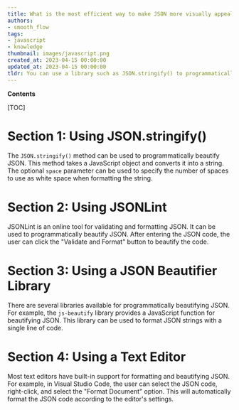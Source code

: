 ```yaml
---
title: What is the most efficient way to make JSON more visually appealing?
authors:
- smooth_flow
tags:
- javascript
- knowledge
thumbnail: images/javascript.png
created_at: 2023-04-15 00:00:00
updated_at: 2023-04-15 00:00:00
tldr: You can use a library such as JSON.stringify() to programmatically beautify JSON in Javascript.
---
```


**Contents**

[TOC]

# Section 1: Using JSON.stringify()

The `JSON.stringify()` method can be used to programmatically beautify JSON. This method takes a JavaScript object and converts it into a string. The optional `space` parameter can be used to specify the number of spaces to use as white space when formatting the string.

# Section 2: Using JSONLint

JSONLint is an online tool for validating and formatting JSON. It can be used to programmatically beautify JSON. After entering the JSON code, the user can click the "Validate and Format" button to beautify the code.

# Section 3: Using a JSON Beautifier Library

There are several libraries available for programmatically beautifying JSON. For example, the `js-beautify` library provides a JavaScript function for beautifying JSON. This library can be used to format JSON strings with a single line of code.

# Section 4: Using a Text Editor

Most text editors have built-in support for formatting and beautifying JSON. For example, in Visual Studio Code, the user can select the JSON code, right-click, and select the "Format Document" option. This will automatically format the JSON code according to the editor's settings.
